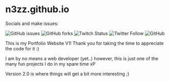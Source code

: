 # n3zz.github.io

Socials and make issues:

![GitHub issues](https://img.shields.io/github/issues-raw/n3zz/n3zz.github.io?logo=HTML5&style=flat-square) ![GitHub forks](https://img.shields.io/github/forks/n3zz/n3zz.github.io?style=flat-square) ![Twitch Status](https://img.shields.io/twitch/status/ary_yakos?logo=Twitch&style=flat-square) ![Twitter Follow](https://img.shields.io/twitter/follow/ary_yakos) ![GitHub](https://img.shields.io/github/license/n3zz/n3zz.github.io?style=flat-square)


This is my Portfolio Website V1! Thank you for taking the time to appreciate the code for it :)

I am by no means a web developer (yet..) however, this is just one of the many fun projects I do in my spare time xP

 
Version 2.0 is where things will get a bit more interesting ;)
